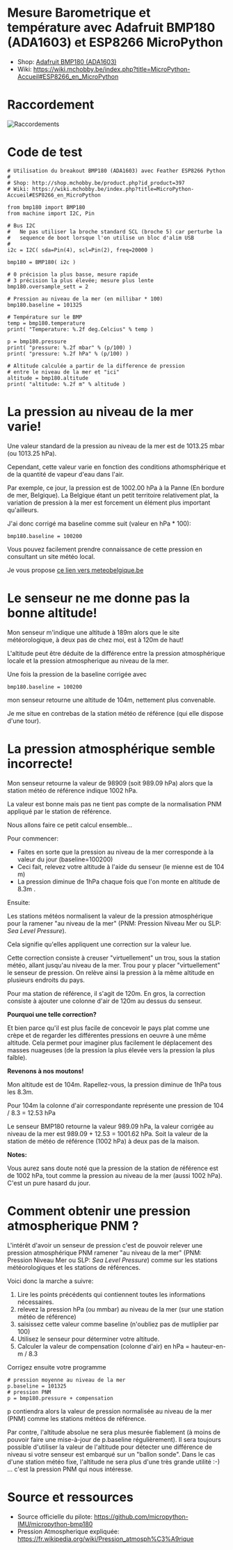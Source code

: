# Mesure Barometrique et température avec Adafruit BMP180 (ADA1603) et ESP8266 MicroPython

* Shop: [Adafruit BMP180 (ADA1603)](http://shop.mchobby.be/product.php?id_product=397)
* Wiki: https://wiki.mchobby.be/index.php?title=MicroPython-Accueil#ESP8266_en_MicroPython

# Raccordement

![Raccordements](bmp180_bb.jpg)

# Code de test

```
# Utilisation du breakout BMP180 (ADA1603) avec Feather ESP8266 Python
#
# Shop: http://shop.mchobby.be/product.php?id_product=397
# Wiki: https://wiki.mchobby.be/index.php?title=MicroPython-Accueil#ESP8266_en_MicroPython

from bmp180 import BMP180
from machine import I2C, Pin

# Bus I2C
#   Ne pas utiliser la broche standard SCL (broche 5) car perturbe la
#   sequence de boot lorsque l'on utilise un bloc d'alim USB
# 
i2c = I2C( sda=Pin(4), scl=Pin(2), freq=20000 )

bmp180 = BMP180( i2c )

# 0 précision la plus basse, mesure rapide
# 3 précision la plus élevée; mesure plus lente
bmp180.oversample_sett = 2 

# Pression au niveau de la mer (en millibar * 100)
bmp180.baseline = 101325

# Température sur le BMP
temp = bmp180.temperature
print( "Temperature: %.2f deg.Celcius" % temp )

p = bmp180.pressure
print( "pressure: %.2f mbar" % (p/100) )
print( "pressure: %.2f hPa" % (p/100) )

# Altitude calculée a partir de la difference de pression 
# entre le niveau de la mer et "ici"
altitude = bmp180.altitude
print( "altitude: %.2f m" % altitude )
```

# La pression au niveau de la mer varie!
Une valeur standard de la pression au niveau de la mer est de 1013.25 mbar (ou 1013.25 hPa).

Cependant, cette valeur varie en fonction des conditions athomsphérique et de la quantité de vapeur d'eau dans l'air.

Par exemple, ce jour, la pression est de 1002.00 hPa à la Panne (En bordure de mer, Belgique). La Belgique étant un petit territoire relativement plat, la variation de pression à la mer est forcement un élément plus important qu'ailleurs.

J'ai donc corrigé ma baseline comme suit (valeur en hPa * 100):

```
bmp180.baseline = 100200
```

Vous pouvez facilement prendre connaissance de cette pression en consultant un site météo local.

Je vous propose [ce lien vers meteobelgique.be](http://www.meteobelgique.be/observations/temps-reel/stations-meteo.html)

# Le senseur ne me donne pas la bonne altitude!
Mon senseur m'indique une altitude à 189m alors que le site météorologique, à deux pas de chez moi, est à 120m de haut!

L'altitude peut être déduite de la différence entre la pression atmosphérique locale et la pression atmospherique au niveau de la mer.
 
Une fois la pression de la baseline corrigée avec

```
bmp180.baseline = 100200
```

mon senseur retourne une altitude de 104m, nettement plus convenable. 

Je me situe en contrebas de la station météo de référence (qui elle dispose d'une tour). 

# La pression atmosphérique semble incorrecte!

Mon senseur retourne la valeur de 98909 (soit 989.09 hPa) alors que la station météo de référence indique 1002 hPa.

La valeur est bonne mais pas ne tient pas compte de la normalisation PNM appliqué par le station de référence.

Nous allons faire ce petit calcul ensemble...

Pour commencer:
* Faites en sorte que la pression au niveau de la mer corresponde à la valeur du jour (baseline=100200)
* Ceci fait, relevez votre altitude à l'aide du senseur (le mienne est de 104 m)
* La pression diminue de 1hPa chaque fois que l'on monte en altitude de 8.3m .

Ensuite:

Les stations météos normalisent la valeur de la pression atmosphérique pour la ramener "au niveau de la mer" (PNM: Pression Niveau Mer ou SLP: _Sea Level Pressure_). 

Cela signifie qu'elles appliquent une correction sur la valeur lue.

Cette correction consiste à creuser "virtuellement" un trou, sous la station météo, allant jusqu'au niveau de la mer. Trou pour y placer "virtuellement" le senseur de pression. On relève ainsi la pression à la même altitude en plusieurs endroits du pays.

Pour ma station de référence, il s'agit de 120m. En gros, la correction consiste à ajouter une colonne d'air de 120m au dessus du senseur.

__Pourquoi une telle correction?__ 

Et bien parce qu'il est plus facile de concevoir le pays plat comme une crèpe et de regarder les différentes pressions en oeuvre à une même altitude. Cela permet pour imaginer plus facilement le déplacement des masses nuageuses (de la pression la plus élevée vers la pression la plus faîble).

__Revenons à nos moutons!__

Mon altitude est de 104m. Rapellez-vous, la pression diminue de 1hPa tous les 8.3m.

Pour 104m la colonne d'air correspondante représente une pression de 104 / 8.3 = 12.53 hPa

Le senseur BMP180 retourne la valeur 989.09 hPa, la valeur corrigée au niveau de la mer est 989.09 + 12.53 = 1001.62 hPa. Soit la valeur de la station de météo de référence (1002 hPa) à deux pas de la maison.

__Notes:__

Vous aurez sans doute noté que la pression de la station de référence est de 1002 hPa, tout comme la pression au niveau de la mer (aussi 1002 hPa). C'est un pure hasard du jour. 

# Comment obtenir une pression atmospherique PNM ?

L'intérêt d'avoir un senseur de pression c'est de pouvoir relever une pression atmosphérique PNM ramener "au niveau de la mer" (PNM: Pression Niveau Mer ou SLP: _Sea Level Pressure_) comme sur les stations météorologiques et les stations de références.

Voici donc la marche a suivre:
1) Lire les points précédents qui contiennent toutes les informations nécessaires.
2) relevez la pression hPa (ou mmbar) au niveau de la mer (sur une station météo de référence)
3) saisissez cette valeur comme baseline (n'oubliez pas de mutliplier par 100)
4) Utilisez le senseur pour déterminer votre altitude.
5) Calculer la valeur de compensation (colonne d'air) en hPa = hauteur-en-m / 8.3

Corrigez ensuite votre programme

```
# pression moyenne au niveau de la mer
p.baseline = 101325
# pression PNM 
p = bmp180.pressure + compensation
```

p contiendra alors la valeur de pression normalisée au niveau de la mer (PNM) comme les stations météos de référence.

Par contre, l'altitude absolue ne sera plus mesurée fiablement (à moins de pouvoir faire une mise-à-jour de p.baseline régulièrement). Il sera toujours possible d'utiliser la valeur de l'altitude pour détecter une différence de niveau si votre senseur est embarqué sur un "ballon sonde". Dans le cas d'une station météo fixe, l'altitude ne sera plus d'une très grande utilité :-) ... c'est la pression PNM qui nous intéresse. 

# Source et ressources
* Source officielle du pilote: https://github.com/micropython-IMU/micropython-bmp180
* Pression Atmospherique expliquée: https://fr.wikipedia.org/wiki/Pression_atmosph%C3%A9rique

